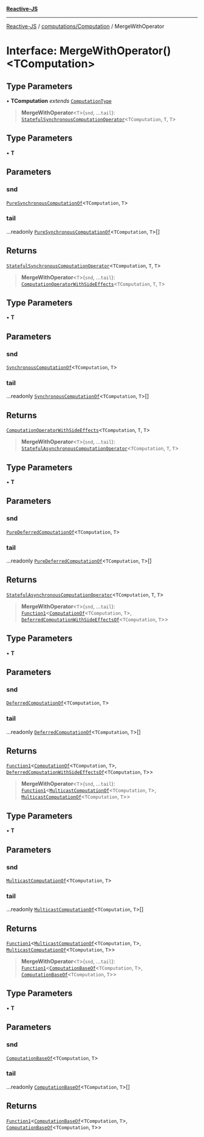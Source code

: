 [**Reactive-JS**](../../../README.md)

***

[Reactive-JS](../../../README.md) / [computations/Computation](../README.md) / MergeWithOperator

# Interface: MergeWithOperator()\<TComputation\>

## Type Parameters

• **TComputation** *extends* [`ComputationType`](../../type-aliases/ComputationType.md)

> **MergeWithOperator**\<`T`\>(`snd`, ...`tail`): [`StatefulSynchronousComputationOperator`](../../type-aliases/StatefulSynchronousComputationOperator.md)\<`TComputation`, `T`, `T`\>

## Type Parameters

• **T**

## Parameters

### snd

[`PureSynchronousComputationOf`](../../type-aliases/PureSynchronousComputationOf.md)\<`TComputation`, `T`\>

### tail

...readonly [`PureSynchronousComputationOf`](../../type-aliases/PureSynchronousComputationOf.md)\<`TComputation`, `T`\>[]

## Returns

[`StatefulSynchronousComputationOperator`](../../type-aliases/StatefulSynchronousComputationOperator.md)\<`TComputation`, `T`, `T`\>

> **MergeWithOperator**\<`T`\>(`snd`, ...`tail`): [`ComputationOperatorWithSideEffects`](../../type-aliases/ComputationOperatorWithSideEffects.md)\<`TComputation`, `T`, `T`\>

## Type Parameters

• **T**

## Parameters

### snd

[`SynchronousComputationOf`](../../type-aliases/SynchronousComputationOf.md)\<`TComputation`, `T`\>

### tail

...readonly [`SynchronousComputationOf`](../../type-aliases/SynchronousComputationOf.md)\<`TComputation`, `T`\>[]

## Returns

[`ComputationOperatorWithSideEffects`](../../type-aliases/ComputationOperatorWithSideEffects.md)\<`TComputation`, `T`, `T`\>

> **MergeWithOperator**\<`T`\>(`snd`, ...`tail`): [`StatefulAsynchronousComputationOperator`](../../type-aliases/StatefulAsynchronousComputationOperator.md)\<`TComputation`, `T`, `T`\>

## Type Parameters

• **T**

## Parameters

### snd

[`PureDeferredComputationOf`](../../type-aliases/PureDeferredComputationOf.md)\<`TComputation`, `T`\>

### tail

...readonly [`PureDeferredComputationOf`](../../type-aliases/PureDeferredComputationOf.md)\<`TComputation`, `T`\>[]

## Returns

[`StatefulAsynchronousComputationOperator`](../../type-aliases/StatefulAsynchronousComputationOperator.md)\<`TComputation`, `T`, `T`\>

> **MergeWithOperator**\<`T`\>(`snd`, ...`tail`): [`Function1`](../../../functions/type-aliases/Function1.md)\<[`ComputationOf`](../../type-aliases/ComputationOf.md)\<`TComputation`, `T`\>, [`DeferredComputationWithSideEffectsOf`](../../type-aliases/DeferredComputationWithSideEffectsOf.md)\<`TComputation`, `T`\>\>

## Type Parameters

• **T**

## Parameters

### snd

[`DeferredComputationOf`](../../type-aliases/DeferredComputationOf.md)\<`TComputation`, `T`\>

### tail

...readonly [`DeferredComputationOf`](../../type-aliases/DeferredComputationOf.md)\<`TComputation`, `T`\>[]

## Returns

[`Function1`](../../../functions/type-aliases/Function1.md)\<[`ComputationOf`](../../type-aliases/ComputationOf.md)\<`TComputation`, `T`\>, [`DeferredComputationWithSideEffectsOf`](../../type-aliases/DeferredComputationWithSideEffectsOf.md)\<`TComputation`, `T`\>\>

> **MergeWithOperator**\<`T`\>(`snd`, ...`tail`): [`Function1`](../../../functions/type-aliases/Function1.md)\<[`MulticastComputationOf`](../../type-aliases/MulticastComputationOf.md)\<`TComputation`, `T`\>, [`MulticastComputationOf`](../../type-aliases/MulticastComputationOf.md)\<`TComputation`, `T`\>\>

## Type Parameters

• **T**

## Parameters

### snd

[`MulticastComputationOf`](../../type-aliases/MulticastComputationOf.md)\<`TComputation`, `T`\>

### tail

...readonly [`MulticastComputationOf`](../../type-aliases/MulticastComputationOf.md)\<`TComputation`, `T`\>[]

## Returns

[`Function1`](../../../functions/type-aliases/Function1.md)\<[`MulticastComputationOf`](../../type-aliases/MulticastComputationOf.md)\<`TComputation`, `T`\>, [`MulticastComputationOf`](../../type-aliases/MulticastComputationOf.md)\<`TComputation`, `T`\>\>

> **MergeWithOperator**\<`T`\>(`snd`, ...`tail`): [`Function1`](../../../functions/type-aliases/Function1.md)\<[`ComputationBaseOf`](../../type-aliases/ComputationBaseOf.md)\<`TComputation`, `T`\>, [`ComputationBaseOf`](../../type-aliases/ComputationBaseOf.md)\<`TComputation`, `T`\>\>

## Type Parameters

• **T**

## Parameters

### snd

[`ComputationBaseOf`](../../type-aliases/ComputationBaseOf.md)\<`TComputation`, `T`\>

### tail

...readonly [`ComputationBaseOf`](../../type-aliases/ComputationBaseOf.md)\<`TComputation`, `T`\>[]

## Returns

[`Function1`](../../../functions/type-aliases/Function1.md)\<[`ComputationBaseOf`](../../type-aliases/ComputationBaseOf.md)\<`TComputation`, `T`\>, [`ComputationBaseOf`](../../type-aliases/ComputationBaseOf.md)\<`TComputation`, `T`\>\>
